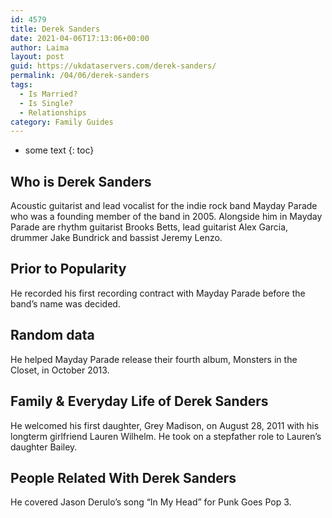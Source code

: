 ```yaml
---
id: 4579
title: Derek Sanders
date: 2021-04-06T17:13:06+00:00
author: Laima
layout: post
guid: https://ukdataservers.com/derek-sanders/
permalink: /04/06/derek-sanders
tags:
  - Is Married?
  - Is Single?
  - Relationships
category: Family Guides
---
```


* some text
{: toc}


## Who is Derek Sanders
                  
                  
                  
Acoustic guitarist and lead vocalist for the indie rock band Mayday Parade who was a founding member of the band in 2005. Alongside him in Mayday Parade are rhythm guitarist Brooks Betts, lead guitarist Alex Garcia, drummer Jake Bundrick and bassist Jeremy Lenzo.
                  
              
            
              
            
                
                
                
## Prior to Popularity
                  
                  
                  
He recorded his first recording contract with Mayday Parade before the band&#8217;s name was decided.
                  
              
            
              
            
                
                
                
## Random data
                  
                  
                  
He helped Mayday Parade release their fourth album, Monsters in the Closet, in October 2013.
                  
              
            
              
            
                
                
                
## Family & Everyday Life of Derek Sanders
                  
                  
                  
He welcomed his first daughter, Grey Madison, on August 28, 2011 with his longterm girlfriend Lauren Wilhelm. He took on a stepfather role to Lauren&#8217;s daughter Bailey.
                  
              
            
              
            
                
                
                
## People Related With Derek Sanders
                  
                  
                  
He covered Jason Derulo&#8217;s song &#8220;In My Head&#8221; for Punk Goes Pop 3.
                  
              
            
              
            
                
              
            
              
              
            
            
              
            
          
          
          